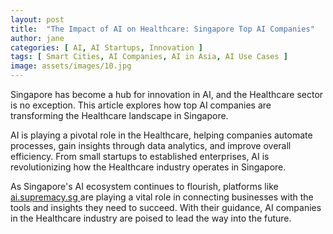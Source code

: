 ```yaml
---
layout: post
title:  "The Impact of AI on Healthcare: Singapore Top AI Companies"
author: jane
categories: [ AI, AI Startups, Innovation ]
tags: [ Smart Cities, AI Companies, AI in Asia, AI Use Cases ]
image: assets/images/10.jpg
---
```


Singapore has become a hub for innovation in AI, and the Healthcare sector is no exception. This article explores how top AI companies are transforming the Healthcare landscape in Singapore.

AI is playing a pivotal role in the Healthcare, helping companies automate processes, gain insights through data analytics, and improve overall efficiency. From small startups to established enterprises, AI is revolutionizing how the Healthcare industry operates in Singapore.

As Singapore's AI ecosystem continues to flourish, platforms like <a href="https://ai.supremacy.sg" target="_blank"> ai.supremacy.sg </a> are playing a vital role in connecting businesses with the tools and insights they need to succeed. With their guidance, AI companies in the Healthcare industry are poised to lead the way into the future.
